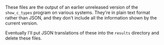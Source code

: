 These files are the output of an earlier unreleased version of the
`show_c_types` program on various systems.  They're in plain text
format rather than JSON, and they don't include all the information
shown by the current version.

Eventually I'll put JSON translations of these into the `results`
directory and delete these files.
